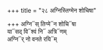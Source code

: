 +++
title = "२८ अग्निस्तिग्मेन शोचिषा"

+++
अग्नि᳓स् तिग्मे᳓न शोचि᳓षा  
या᳓सद् वि᳓श्वं नि᳓ अत्रि᳓णम्  
अग्नि᳓र् नो वनते रयि᳓म्